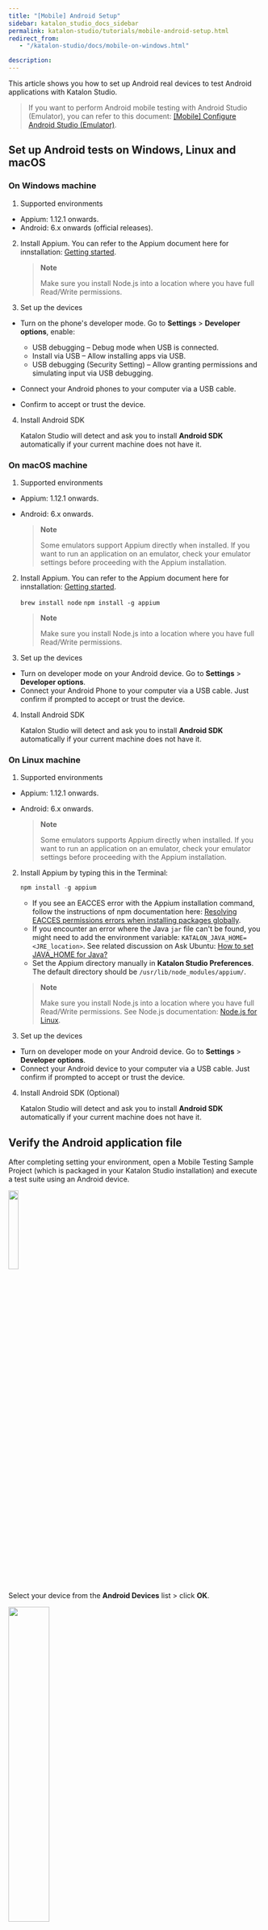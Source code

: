 ```yaml
---
title: "[Mobile] Android Setup"
sidebar: katalon_studio_docs_sidebar
permalink: katalon-studio/tutorials/mobile-android-setup.html
redirect_from:
   - "/katalon-studio/docs/mobile-on-windows.html"

description:
---
```


This article shows you how to set up Android real devices to test Android applications with Katalon Studio.

> If you want to perform Android mobile testing with Android Studio (Emulator), you can refer to this document: [[Mobile] Configure Android Studio (Emulator)](https://docs.katalon.com/katalon-studio/docs/configure-android-studio.html#configure-android-studio).
## Set up Android tests on Windows, Linux and macOS
   
### On Windows machine

   1. Supported environments 
   
   * Appium: 1.12.1 onwards.
   * Android: 6.x onwards (official releases).

   2. Install Appium. You can refer to the Appium document here for innstallation: [Getting started](http://appium.io/docs/en/about-appium/getting-started/#installing-appium).
   
      > **Note**
      >
      > Make sure you install Node.js into a location where you have full Read/Write permissions.

   3. Set up the devices
   
   * Turn on the phone's developer mode. Go to **Settings** > **Developer options**, enable:
   
      - USB debugging – Debug mode when USB is connected.
      - Install via USB – Allow installing apps via USB.
      - USB debugging (Security Setting) – Allow granting permissions and simulating input via USB debugging. 
   
   * Connect your Android phones to your computer via a USB cable.
   * Confirm to accept or trust the device.

   4. Install Android SDK
   
      Katalon Studio will detect and ask you to install **Android SDK** automatically if your current machine does not have it.

### On macOS machine

   1. Supported environments

   * Appium: 1.12.1 onwards.
   * Android: 6.x onwards.
   
     > **Note**
     >
     > Some emulators support Appium directly when installed. If you want to run an application on an emulator, check your emulator settings before proceeding with the Appium installation.

   2. Install Appium. You can refer to the Appium document here for innstallation: [Getting started](http://appium.io/docs/en/about-appium/getting-started/#installing-appium).

      `brew install node`
      `npm install -g appium`

      > **Note**
      >
      > Make sure you install Node.js into a location where you have full Read/Write permissions.
   
   3. Set up the devices

   * Turn on developer mode on your Android device. Go to **Settings** > **Developer options**.
   * Connect your Android Phone to your computer via a USB cable. Just confirm if prompted to accept or trust the device.

   4. Install Android SDK
   
      Katalon Studio will detect and ask you to install **Android SDK** automatically if your current machine does not have it.

### On Linux machine

   1. Supported environments

   * Appium: 1.12.1 onwards.
   * Android: 6.x onwards.
   
     > **Note**
     >
     > Some emulators supports Appium directly when installed. If you want to run an application on an emulator, check your emulator settings before proceeding with the Appium installation.

   2. Install Appium by typing this in the Terminal:

      ```groovy
      npm install -g appium
      ```

      * If you see an EACCES error with the Appium installation command, follow the instructions of npm documentation here: [Resolving EACCES permissions errors when installing packages globally](https://docs.npmjs.com/resolving-eacces-permissions-errors-when-installing-packages-globally).
      * If you encounter an error where the Java `jar` file can't be found, you might need to add the environment variable: `KATALON_JAVA_HOME= <JRE_location>`. See related discussion on Ask Ubuntu: [How to set JAVA_HOME for Java?](https://askubuntu.com/questions/175514/how-to-set-java-home-for-java?utm_medim=organic&utm_source=google_rich_qa&utm_campaign=google_rich_qa)
      * Set the Appium directory manually in **Katalon Studio Preferences**. The default directory should be `/usr/lib/node_modules/appium/`.

      > **Note**
      >
      > Make sure you install Node.js into a location where you have full Read/Write permissions. See Node.js documentation: [Node.js for Linux](https://nodejs.org/en/download/package-manager/#debian-and-ubuntu-based-linux-distributions).
   
   3. Set up the devices

   * Turn on developer mode on your Android device. Go to **Settings** > **Developer options**.
   * Connect your Android device to your computer via a USB cable. Just confirm if prompted to accept or trust the device.
   
   4. Install Android SDK (Optional)
   
      Katalon Studio will detect and ask you to install **Android SDK** automatically if your current machine does not have it.
      
## Verify the Android application file

   After completing setting your environment, open a Mobile Testing Sample Project (which is packaged in  your Katalon Studio installation) and execute a test suite using an Android device. 
   
   <img src="https://github.com/katalon-studio/docs-images/raw/master/katalon-studio/docs/mobile-on-macos/android.png" width=20%>  


   Select your device from the **Android Devices** list > click **OK**. 

   <img src="https://github.com/katalon-studio/docs-images/raw/master/katalon-studio/docs/mobile-on-macos/device.png" width=40%>

   If your test suite runs successfully, you will see the results in the test reports as follow:

   <img src="https://github.com/katalon-studio/docs-images/raw/master/katalon-studio/docs/mobile-on-macos/result.png" width=70%>
   
   

**Next step:**

- [Create your first Android test case](https://docs.katalon.com/katalon-studio/tutorials/mobile-create-android-test-case.html)

## See also:

   * [Troubleshoot automated mobile testing](https://docs.katalon.com/katalon-studio/docs/troubleshooting-automated-mobile-testing.html)
